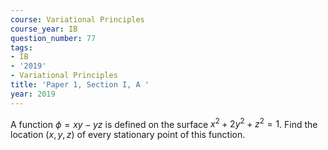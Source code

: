 ```yaml
---
course: Variational Principles
course_year: IB
question_number: 77
tags:
- IB
- '2019'
- Variational Principles
title: 'Paper 1, Section I, A '
year: 2019
---
```




A function $\phi=x y-y z$ is defined on the surface $x^{2}+2 y^{2}+z^{2}=1$. Find the location $(x, y, z)$ of every stationary point of this function.
